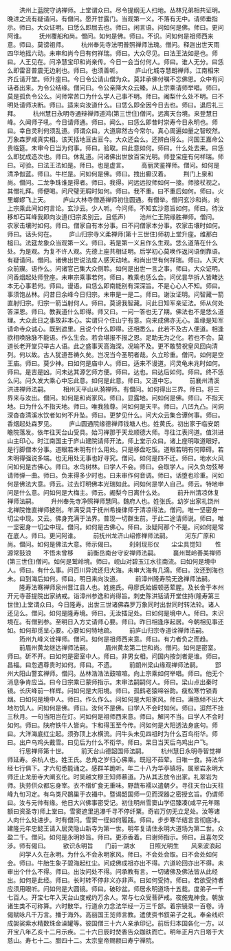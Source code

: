 <!-- { "loadSidebar": true } -->
　　洪州上蓝院守讷禅师。上堂谓众曰。尽令提纲无人扫地。丛林兄弟相共证明。晚进之流有疑请问。有僧问。愿开甘露门。当观第一义。不落有无中。请师垂指示。师曰。大众证明。曰恁么即屈去也。师曰。闲言语。问如何是佛。师曰。更问阿谁。
　　抚州覆船和尚。僧问。如何是佛。师曰。不识。问如何是祖师西来意。师曰。莫谤祖师。
　　杭州奉先寺法明普照禅师法瑰。僧问。释迦出世天雨四华地摇六动。未审和尚今日有何祥瑞。师曰。大众尽见。曰法王法如是也。师曰。人王见在。问净慧宝印和尚亲传。今日一会当付何人。师曰。谁人无分。曰恁么即雷音普震无边刹也。师曰。也须善听。
　　庐山化城寺慧朗禅师。江南相宋齐丘请开堂。师升座曰。今日令公请山僧为众。莫非承佛付嘱不忘佛恩。众中有问话者出来。为令公结缘。僧问曰。令公亲降大众云臻。从上宗乘请师举唱。师曰。莫是孤负令公么。问师常苦口为什么学人己事不明。师曰。阇梨什么处不明。曰不明处请师决断。师曰。适来向汝道什么。曰恁么即全因今日去也。师曰。退后礼三拜。
　　杭州慧日永明寺通辩禅师道鸿(第三世住)僧问。远离天台境。来登慧日峰。久闻师子吼。今日请师通。师曰。闻么。曰恁么即昔时崇寿今日永明也。师曰。幸自灵利何须乱道。师谓众曰。大道廓然古今常尔。真心周遍如量之智皎然。万象森罗咸真实相。该天括地亘古亘今。大众还会么。还辨白得么。问国王嘉命公贵临筵。未审今日当为何事。师曰。验取。曰此意如何。师曰。什么处去来。曰恁么即犹成造次也。师曰。休乱道。问诸佛出世放百宝光明。师登宝座有何祥瑞。师曰。可验。曰法王法如是。师曰。也是虚言。
　　高丽灵鉴禅师。僧问。如何是清净伽蓝。师曰。牛栏是。问如何是佛。师曰。拽出癫汉着。
　　荆门上泉和尚。僧问。二龙争珠谁是得者。师曰。我得。问远远投师如何一接。师接杖视之。其僧礼拜。师便喝。问尺璧无瑕时如何。师曰。我不重。曰不重后如何。师曰。火里螂蟉飞上天。
　　庐山大林寺僧遁禅师初住圆通。有僧举。僧问玄沙和尚。向上宗乘此间如何言论。玄沙云。少人听。今问师。不知玄沙意旨如何。师曰。待汝移却石耳峰我即向汝道(归宗柔别云。且低声)
　　池州仁王院缘胜禅师。僧问。农家击壤时如何。师曰。僧家自有本分事。曰不问僧家本分事。农家击壤时如何。师曰。话头何在。
　　庐山归宗寺义柔禅师(第十三世住)师初上堂升座。维那白槌曰。法筵龙象众当观第一义。师曰。若是第一义且作么生观。恁么道落在什么处。为是观。为复不许人观。先德上座共相证明。后学初心莫唤作返问语倒靠语。有疑请问。僧问。诸佛出世说法度人感天动地。和尚出世有何祥瑞。师曰。人天大众前寱。语作么。问诸官己集大众侧聆。如何是出世一言之事。师曰。大众证明。问香烟起处师登座。未审宗乘事若何。师曰。教乘也恁么会。问优昙华拆人皆睹达本无心事若何。师曰。谩语。曰恁么即南能别有深深旨。不是心心人不知。师曰。事须饱丛林。问昔日余峰今日归宗。未审是一是二。师曰。谢汝证明。问智藏一箭直射归宗。归宗一箭当射何人。师曰。莫谤我智藏。问此日知军亲证法。师从何处答深恩。师曰。教我道什么即得。师又曰。一问一答也无了期。佛法也不是恁么道理。大众此日之事故非本心。实谓只个住山宁有意。向来成佛亦无心。盖缘是知军请命寺众诚心。既到遮里。且说个什么即得。还相悉么。此若不及古人便道。相逢欲相唤脉脉不能语。作么生会。若会堪报不报之恩。足助无为之化。若也不会。莫道长老开堂只举古人语。此之盛事天高海深。况喻不及。更不敢赞祝皇风回向清列。何以故。古人犹道吾祷久矣。岂况当今圣明者哉。久立珍重。僧问。如何是空王庙。师曰。莫少神。曰如何是庙中人。师曰。适来不谩道。问灵龟未兆时如何。师曰。是吉是凶。问未达其源乞师方便。师曰。达也。曰达后如何。师曰。终不恁么问。问久发大乘心中忘此意。如何是此意。师曰。又道中忘。
　　前襄州清溪洪进禅师法嗣。
　　相州天平山从漪禅师。有僧问。如何得出三界。师曰。将三界来与汝出。僧问。如何是和尚家风。师曰。显露地。问如何是佛。师曰。不指天地。曰为什么不指天地。师曰。唯我独尊。问如何是天平。师曰。八凹九凸。问洞深杳杳清溪水饮者如何不升坠。师曰。更梦见什么。问大众云集合谭何事。师曰。香烟起处森罗见。
　　庐山圆通院缘德禅师钱塘人也。姓黄氏。初出家于临安朗瞻院落发。依年往天台山受具。始习禅那于天龙顺德大师。寻往江表问道。值洪进山主印心。时江南国主于庐山建院请师开法。师上堂示众曰。诸上座明取道眼好。是行脚僧本分事。道眼若未明有什么用处。只是移盘吃饭。道眼若明有何障碍。若未明得强说多端。也无用处无事也好寻究。僧问。如何是四不迁。师曰。地水火风问如何是古佛心。师曰。水鸟树林。曰学人不会。师曰。会取学人。问久负勿弦琴请师弹一曲。师曰。负来得多少时也。曰未审作何音调。师曰。话堕也珍重。问如何是佛法大意。师云。过去灯明佛本光瑞如此。问如何是学人自己。师云。特地申问是什么意。问如何是大梅主。师云。阇梨今日离什么处。
　　前升州清凉休复禅师法嗣。
　　升州奉先寺净照禅师慧同。魏府人也。姓张氏。幼岁出家礼饶州北禅院惟直禅师披削。年满受具于抚州希操律师于清凉得法。僧问。唯一坚密身一切尘中现。又云。佛身充满于法界。普现一切群生前。于此二途请师说。师曰。唯一坚密身一切尘中现。僧问。如何是古佛心。师曰。汝疑阿那个不是。问如何是常在底人。师曰。更问阿谁。
　　前抚州龙济山绍修禅师法嗣。
　　河东广原和尚。僧问。如何是佛法大意。师示偈曰。
　　刹刹现形仪　　尘尘具觉知
　　性源常鼓浪　　不悟未曾移
　　前衡岳南台守安禅师法嗣。
　　襄州鹫岭善美禅师(第三世住)僧问。如何是鹫岭境。师曰。岘山对碧玉江水往南流。曰如何是境中人。师曰。有什么事。问百川异流还归大海。未审大海有几滴。师曰。汝还到海也未。曰到海后如何。师曰。明日来向汝道。
　　前漳州隆寿院无逸禅师法嗣。
　　隆寿法骞禅师泉州晋江县人也。姓施氏。母廖氏始娠顿恶荤腥。及长舍于本州开元寺菩提院出家纳戒。诣漳州参逸和尚得旨。刺史陈洪铦请开堂住持(隆寿第三世住)上堂谓众曰。今日隆寿。出世三世诸佛森罗万象同时出世同时转法轮。诸人还见么。僧问。如何是隆寿境。师曰。无汝插足处。曰如何是境中人。师曰。未识境在。有僧到参。至明日入方丈请师心要。师曰。昨日相逢序起居。今朝相见事还如。如何却觅呈心要。心要如何特地疏。
　　前庐山归宗寺道诠禅师法嗣。
　　筠州九峰义诠禅师。僧问。如何是祖师西来意。师曰。有力者负之而趋。
　　前眉州黄龙继达禅师法嗣。
　　眉州黄龙第二世和尚。僧问。如何是密室。师曰。斫不开。曰如何是密室中人。师曰。非男女相。问国内按剑者是谁。师曰。昌福。曰忽遇尊贵时如何。师曰。不遗。
　　前朗州梁山缘观禅师法嗣。
　　郢州大阳山警玄禅师。僧问。丛林浩浩法鼓喧喧。向上宗乘如何举唱。师曰。他无个消息争肯应当。曰今日宗乘已蒙师指示。未审法嗣嗣何人。师曰。梁山点出秦时镜。长庆峰前一样辉。问如何是大阳境。师曰。孤鹤老猿啼谷韵。瘦松寒竹锁青烟。曰如何是境中人。师曰。作么作么。问如何是大阳家风。师曰。满瓶倾不出大地勿饥人。问如何是佛。师曰。汝何不是佛。曰学人不会时如何。师曰。迢然不挂三秋月。一句当阳岂在灯。问如何是祖师西来意。师曰。解问不当。曰学人不会时如何。师曰。陕府铁牛人皆向。卞和得玉至今传。问如何是大阳透法身底句。师曰。大洋海底红尘起。须弥顶上水横流。问牛头未见四祖时为什么百鸟衔华。师曰。出户乌鸡头戴雪。曰见后为什么不衔华。师曰。杲日当天后乌鸡出户飞。
　　行思禅师第十世。
　　前天台山德韶国师法嗣。
　　杭州慧日永明寺智觉禅师延寿。余杭人也。姓王氏。总角之岁归心佛乘。既冠不茹荤。日唯一食。持法华经七行俱下。才六旬悉能诵之。感群羊跪听。年二十八为华亭镇将。属翠岩永明大师迁止龙册寺大阐玄化。时吴越文穆王知师慕道。乃从其志放令出家。礼翠岩为师。执劳供众都忘身宰。衣不缯纩食无重味。野蔬布襦以遣朝夕。寻往天台山天柱峰九旬习定。有鸟类尺鷃巢于衣襵中。暨谒韶国师一见而深器之密授玄旨。仍谓师曰。汝与元帅有缘。他日大兴佛事密受记。初住明州雪窦山学侣臻凑(咸平元年赐额曰资圣寺)师上堂曰。雪窦遮里迅瀑千寻不停纤粟。奇岩万仞无立足处。汝等诸人向什么处进步。时有僧问。雪窦一径如何履践。师曰。步步寒华结言言彻底冰。建隆元年忠懿王请入居灵隐山新寺为第一世。明年复请住永明大道场为第二世。众盈二千。僧问。如何是永明妙旨。师曰。更添香着。曰谢师指示。师曰。且喜勿交涉。师有偈曰。
　　欲识永明旨　　门前一湖水
　　日照光明生　　风来波浪起
　　问学人久在永明。为什么不会永明家风。师曰。不会处会取。曰不会处如何会。师曰。牛胎生象子碧海起红尘。问成佛成祖亦出不得。六道轮回亦出不得。未审出个什么不得。师曰。出汝问处不得。问承教有言。一切诸佛及佛法皆从此经出。如何是此经。师曰。长时转不停非义亦非声。曰如何受持。师曰。若欲受持者应须用眼听。问如何是大圆镜。师曰。破砂盆。师居永明道场十五载。度弟子一千七百人。开宝七年入天台山度戒约万余人。常与七众受菩萨戒。夜施鬼神食。朝放诸生类不可称算。六时散华。行道余力念法华经一万三千部。着宗镜录一百卷。诗偈赋咏凡千万言。播于海外。高丽国王览师言教。遣使赍书叙弟子之礼。奉金线织成袈裟紫水精数珠金澡罐等。彼国僧三十六人亲承印记。前后归本国各化一方。以开宝八年乙亥十二月示疾。二十六日辰时焚香告众跏趺而亡。明年正月六日塔于大慈山。寿七十二。腊四十二。太宗皇帝赐额曰寿宁禅院。
